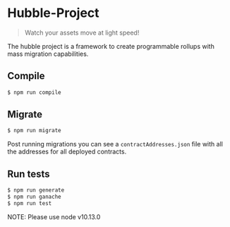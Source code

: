 # Hubble-Project

> Watch your assets move at light speed!

The hubble project is a framework to create programmable rollups with mass migration capabilities.

## Compile

```bash
$ npm run compile
```

## Migrate

```bash
$ npm run migrate
```

Post running migrations you can see a `contractAddresses.json` file with all the addresses for all deployed contracts.

## Run tests

```bash
$ npm run generate
$ npm run ganache
$ npm run test
```

NOTE: Please use node v10.13.0
